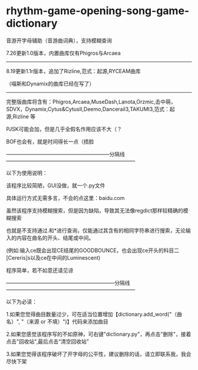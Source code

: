 # rhythm-game-opening-song-game-dictionary
音游开字母辅助（音游曲词典），支持模糊查询

7.26更新1.0版本，内置曲库仅有Phigros与Arcaea

--------------------------------------------------

8.19更新1.1r版本，追加了Rizline,范式：起源,RYCEAM曲库

（喵斯和Dynamix的曲库已经在写了）

--------------------------------------------------

完整版曲库将含有：Phigros,Arcaea,MuseDash,Lanota,Orzmic,击中萌，SDVX，Dynamix,Cytus&CytusII,Deemo,Dancerail3,TAKUMI3,范式：起源,Rizline 等

PJSK可能会加，但是几乎全假名作用应该不大（？

BOF也会有，就是时间得长一点（捂脸

————————————————————分隔线—————————————————————————

以下为使用说明：

该程序比较简陋，GUI没做，就一个.py文件

具体运行方式无需多言，不会的点这里：baidu.com

虽然该程序支持模糊搜索，但是因为缺陷，导致其无法像regdict那样较精确的模糊搜索

也就是不支持通过.和*进行查询，仅能通过其含有的相同字符串进行搜索，无论输入的内容在曲名的开头、结尾或中间。

(例如:输入ce既会出现CE结尾的GOODBOUNCE，也会出现ce开头的科目二[Cereris]s以及ce在中间的Luminescent)

程序简单，若不如意还请见谅

—————————————————————分隔线—————————————————————————

以下为必读：

1.如果您觉得曲目数量过少，可在适当位置增加【dictionary.add_word("（曲名）", "（来源 or 不填）")】代码来添加曲目

2.如果您感觉该程序写的不如原神，可右键"dictionary.py"，再点击"删除"，接着点击"回收站",最后点击“清空回收站”

3.如果您觉得该程序破坏了开字母的公平性，建议删除的话，请立即联系我，我会尽快下架
